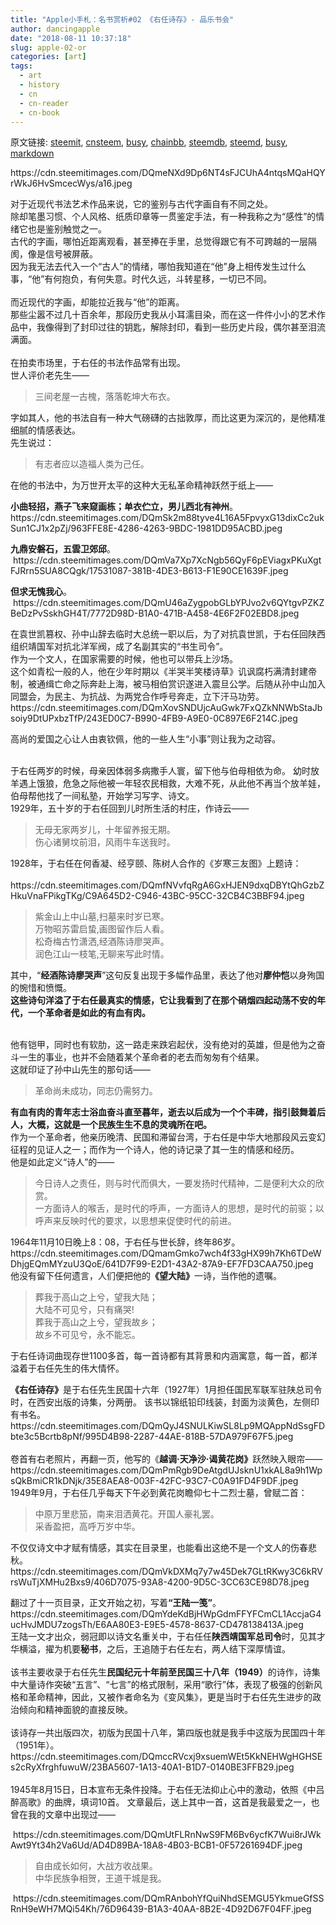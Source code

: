 ```yaml
---
title: "Apple小手札：名书赏析#02 《右任诗存》- 品乐书会"
author: dancingapple
date: "2018-08-11 10:37:18"
slug: apple-02-or
categories: [art]
tags: 
  - art
  - history
  - cn
  - cn-reader
  - cn-book
---
```


原文链接: [steemit](https://steemit.com), [cnsteem](https://cnsteem.com), [busy](https://busy.org), [chainbb](https://chainbb.com), [steemdb](https://steemdb.com), [steemd](https://steemd.com), [busy](https://busy.org), [markdown](https://raw.githubusercontent.com/pzhaonet/steem_dancingapple/master/content/post/apple-02-or.md)

<html>
<p>https://cdn.steemitimages.com/DQmeNXd9Dp6NT4sFJCUhA4ntqsMQaHQYrWkJ6HvSmcecWys/a16.jpeg</p>
<p>对于近现代书法艺术作品来说，它的鉴别与古代字画自有不同之处。<br>
除却笔墨习惯、个人风格、纸质印章等一贯鉴定手法，有一种我称之为“感性”的情绪它也是鉴别触觉之一。<br>
古代的字画，哪怕近距离观看，甚至捧在手里，总觉得跟它有不可跨越的一层隔阂，像是信号被屏蔽。<br>
因为我无法去代入一个“古人”的情绪，哪怕我知道在“他”身上相传发生过什么事，“他”有何抱负，有何失意。时代久远，斗转星移，一切已不同。<br>
<br>
而近现代的字画，却能拉近我与“他”的距离。<br>
那些尘嚣不过几十百余年，那段历史我从小耳濡目染，而在这一件件小小的艺术作品中，我像得到了封印过往的钥匙，解除封印，看到一些历史片段，偶尔甚至泪流满面。<br>
<br>
在拍卖市场里，于右任的书法作品常有出现。<br>
世人评价老先生——&nbsp;</p>
<blockquote>三间老屋一古槐，落落乾坤大布衣。&nbsp;</blockquote>
<p>字如其人，他的书法自有一种大气磅礴的古拙敦厚，而比这更为深沉的，是他精准细腻的情感表达。<br>
先生说过：</p>
<blockquote>有志者应以造福人类为己任。</blockquote>
<p>在他的书法中，为万世开太平的这种大无私革命精神跃然于纸上——&nbsp;</p>
<p><strong>小曲轻招，燕子飞来窥画栋；单衣伫立，男儿西北有神州</strong>。<br>
https://cdn.steemitimages.com/DQmSk2m88tyve4L16A5FpvyxG13dixCc2ukSun1CJ1x2pZj/963FFE8E-4286-4263-9BDC-1981DD95ACBD.jpeg&nbsp;</p>
<p><strong>九鼎安磐石，五雲卫郊邱</strong>。<br>
&nbsp;https://cdn.steemitimages.com/DQmVa7Xp7XcNgb56QyF6pEViagxPKuXgtFJRrn5SUA8CQgk/17531087-381B-4DE3-B613-F1E90CE1639F.jpeg&nbsp;</p>
<p><strong>但求无愧我心</strong>。<br>
&nbsp;https://cdn.steemitimages.com/DQmU46aZygpobGLbYPJvo2v6QYtgvPZKZBeDzPvSskhGH4T/7772D98D-B1A0-471B-A458-4E6F2F02EBD8.jpeg&nbsp;</p>
<p>在袁世凯篡权、孙中山辞去临时大总统一职以后，为了对抗袁世凯，于右任回陕西组织靖国军对抗北洋军阀，成了名副其实的“书生司令”。<br>
作为一个文人，在国家需要的时候，他也可以带兵上沙场。<br>
这个如青松一般的人，他在少年时期以《半哭半笑楼诗草》讥讽腐朽满清封建帝制，被通缉亡命之际奔赴上海，被马相伯赏识遂进入震旦公学。后随从孙中山加入同盟会，为民主、为抗战、为两党合作呼号奔走，立下汗马功劳。 &nbsp;&nbsp;<br>
https://cdn.steemitimages.com/DQmXovSNDUjcAuGwk7FxQZkNNWbStaJbsoiy9DtUPxbzTfP/243ED0C7-B990-4FB9-A9E0-0C897E6F214C.jpeg&nbsp;</p>
<p>高尚的爱国之心让人由衷钦佩，他的一些人生“小事”则让我为之动容。</p>
<p><br>
于右任两岁的时候，母亲因体弱多病撒手人寰，留下他与伯母相依为命。 幼时放羊遇上饿狼，危急之际他被一年轻农民相救，大难不死，从此他不再当个放羊娃，伯母帮他找了一间私塾，开始学习写字、诗文。<br>
1929年，五十岁的于右任回到儿时所生活的村庄，作诗云——&nbsp;</p>
<blockquote>无母无家两岁儿，十年留养报无期。<br>
伤心诸舅坟前泪，风雨牛车送我时。&nbsp;</blockquote>
<p>1928年，于右任在何香凝、经亨颐、陈树人合作的《岁寒三友图》上题诗：<br>
&nbsp; https://cdn.steemitimages.com/DQmfNVvfqRgA6GxHJEN9dxqDBYtQhGzbZHkuVnaFPikgTKg/C9A645D2-C946-43BC-95CC-32CB4C3BBF94.jpeg&nbsp;</p>
<blockquote>紫金山上中山墓,扫墓来时岁已寒。<br>
万物昭苏雷启蛰,画图留作后人看。<br>
松奇梅古竹潇洒,经酒陈诗廖哭声。<br>
润色江山一枝笔,无聊来写此时情。&nbsp;</blockquote>
<p>其中，“<strong>经酒陈诗廖哭声</strong>”这句反复出现于多幅作品里，表达了他对<strong>廖仲恺</strong>以身殉国的惋惜和愤慨。&nbsp;<br>
<strong>这些诗句洋溢了于右任最真实的情感，它让我看到了在那个硝烟四起动荡不安的年代，一个革命者是如此的有血有肉。</strong></p>
<p><br>
他有铠甲，同时也有软肋，这一路走来跌宕起伏，没有绝对的英雄，但是他为之奋斗一生的事业，也并不会随着某个革命者的老去而匆匆有个结果。<br>
这就印证了孙中山先生的那句话——</p>
<blockquote>革命尚未成功，同志仍需努力。</blockquote>
<p><strong>有血有肉的青年志士浴血奋斗直至暮年，逝去以后成为一个个丰碑，指引鼓舞着后人，大概，这就是一个民族生生不息的灵魂所在吧。</strong><br>
作为一个革命者，他亲历晚清、民国和滞留台湾，于右任是中华大地那段风云变幻征程的见证人之一；而作为一个诗人，他的诗记录了其一生的情感和经历。<br>
他是如此定义“诗人”的——</p>
<blockquote>今日诗人之责任，则与时代而俱大，一要发扬时代精神，二是便利大众的欣赏。<br>
一方面诗人的喉舌，是时代的呼声，一方面诗人的思想，是时代的前驱；以呼声来反映时代的要求，以思想来促使时代的前进。</blockquote>
<p>1964年11月10日晚上8：08，于右任与世长辞，终年86岁。<br>
https://cdn.steemitimages.com/DQmamGmko7wch4f33gHX99h7Kh6TDeWDhjgEQmMYzuU3QoE/641D7F99-E2D1-43A2-87A9-EF7FD3CAA750.jpeg<br>
他没有留下任何遗言，人们便把他的<strong>《望大陆》</strong>一诗，当作他的遗嘱。 &nbsp;&nbsp;</p>
<blockquote>葬我于高山之上兮，望我大陆； &nbsp;<br>
大陆不可见兮，只有痛哭! &nbsp;<br>
葬我于高山之上兮，望我故乡； &nbsp;<br>
故乡不可见兮，永不能忘。 &nbsp;&nbsp;</blockquote>
<p>于右任诗词曲现存世1100多首，每一首诗都有其背景和内涵寓意，每一首，都洋溢着于右任先生的伟大情怀。</p>
<p><strong>《右任诗存》</strong>是于右任先生民国十六年（1927年）1月担任国民军联军驻陕总司令时，在西安出版的诗集，分两册。 该书以锦纸铅印线装，封面为淡黄色，左侧印有书名。<br>
https://cdn.steemitimages.com/DQmQyJ4SNULKiwSL8Lp9MQAppNdSsgFDbte3c5Bcrtb8pNf/995D4B98-2287-44AE-818B-57DA979F67F5.jpeg<br>
<br>
卷首有右老照片，再翻一页，他写的《<strong>越调·天净沙·谒黄花岗》</strong>跃然映入眼帘——<br>
https://cdn.steemitimages.com/DQmPmRgb9DeAtgdUJsknU1xkAL8a9h1WpsQkBmiCR1kDNjk/35E8AEA8-003F-42FC-93C7-C0A91FD4F9DF.jpeg<br>
1949年9月，于右任几乎每天下午必到黄花岗瞻仰七十二烈士墓，曾赋二首： &nbsp;&nbsp;</p>
<blockquote>中原万里悲笳，南来泪洒黄花。开国人豪礼罢。<br>
采香盈把，高呼万岁中华。 &nbsp;&nbsp;</blockquote>
<p>不仅仅诗文中才赋有情感，其实在目录里，也能看出这绝不是一个文人的伤春悲秋。 &nbsp;<br>
https://cdn.steemitimages.com/DQmVkDXMq7y7w45Dek7GLtRKwy3C6kRVrsWuTjXMHu2Bxs9/406D7075-93A8-4200-9D5C-3CC63CE98D78.jpeg&nbsp;</p>
<p>翻过了十一页目录，正文开始之初，写着<strong>“王陆一笺”</strong>。<br>
https://cdn.steemitimages.com/DQmYdeKdBjHWpGdmFFYFCmCL1AccjaG4ucHvJMDU7zogsTh/E6AA80E3-E9E5-4578-8637-CD478138413A.jpeg<br>
王陆一文才出众，弱冠即以诗文名重关中，于右任任<strong>陕西靖国军总司令</strong>时，见其才华横溢，擢为机要<strong>秘书</strong>，之后，王追随于右任左右，两人结下深厚情谊。 &nbsp;&nbsp;<br>
<br>
该书主要收录于右任先生<strong>民国纪元十年前至民国三十八年（1949）</strong>的诗作，诗集中大量诗作突破“五言”、“七言”的格式限制，采用“歌行”体，表现了极强的创新风格和革命精神，因此，又被作者命名为《变风集》，更是当时于右任先生进步的政治倾向和精神面貌的直接反映。<br>
<br>
该诗存一共出版四次，初版为民国十八年，第四版也就是我手中这版为民国四十年（1951年）。 &nbsp;&nbsp;<br>
https://cdn.steemitimages.com/DQmccRVcxj9xsuemWEt5KkNEHWgHGHSEs2cRyXfrghfuwuW/23BA5607-1A13-40A1-B1D7-0140BE3FFB29.jpeg<br>
<br>
1945年8月15日，日本宣布无条件投降。于右任无法抑止心中的激动，依照《中吕<U+2022>醉高歌》的曲牌，填词10首。 文章最后，送上其中一首，这首是我最爱之一，也曾在我的文章中出现过——&nbsp;</p>
<p>&nbsp;https://cdn.steemitimages.com/DQmUtFLRnNwS9FM6Bv6ycfK7Wui8rJWkAwt9Yt34h2Va6Ud/AD4D89BA-18A8-4B03-BCB1-0F57261694DF.jpeg&nbsp;</p>
<blockquote>自由成长如何，大战方收战果。<br>
中华民族争相贺，王道干城是我。</blockquote>
<p>&nbsp;https://cdn.steemitimages.com/DQmRAnbohYfQuiNhdSEMGU5YkmueGfSSRnH9eWH7MQi54Kh/76D96439-B1A3-40AA-8B2E-4D92D67F04FF.jpeg &nbsp;</p>
</html>
